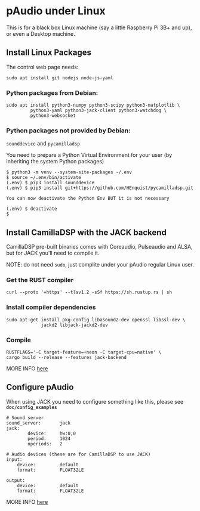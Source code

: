 # pAudio under Linux

This is for a black box Linux machine (say a little Raspberry Pi 3B+ and up), or even a Desktop machine.


## Install Linux Packages

The control web page needs:

    sudo apt install git nodejs node-js-yaml

### Python packages from Debian:

    sudo apt install python3-numpy python3-scipy python3-matplotlib \
             python3-yaml python3-jack-client python3-watchdog \
             python3-websocket

### Python packages not provided by Debian:

`sounddevice` and `pycamilladsp`

You need to prepare a Python Virtual Environment for your user (by inheriting the system Python packages)

```
$ python3 -m venv --system-site-packages ~/.env
$ source ~/.env/bin/activate
(.env) $ pip3 install sounddevice
(.env) $ pip3 install git+https://github.com/HEnquist/pycamilladsp.git

You can now deactivate the Python Env BUT it is not necessary

(.env) $ deactivate
$
```

## Install CamillaDSP with the JACK backend

CamillaDSP pre-built binaries comes with Coreaudio, Pulseaudio and ALSA, but for JACK you'll need to compile it.

NOTE: do not need `sudo`, just complite under your pAudio regular Linux user.

### Get the RUST compiler

    curl --proto '=https' --tlsv1.2 -sSf https://sh.rustup.rs | sh

### Install compiler dependencies

    sudo apt-get install pkg-config libasound2-dev openssl libssl-dev \
                 jackd2 libjack-jackd2-dev

### Compile

    RUSTFLAGS='-C target-feature=+neon -C target-cpu=native' \
    cargo build --release --features jack-backend

MORE INFO [here](https://github.com/HEnquist/camilladsp/tree/master?tab=readme-ov-file#building)

## Configure pAudio

When using JACK you need to configure something like this, please see **`doc/config_examples`**


    # Sound server
    sound_server:       jack
    jack:
            device:     hw:0,0
            period:     1024
            nperiods:   2
    
    # Audio devices (these are for CamillaDSP to use JACK)
    input:
        device:         default
        format:         FLOAT32LE
    
    output:
        device:         default
        format:         FLOAT32LE

MORE INFO [here](https://github.com/HEnquist/camilladsp/tree/master?tab=readme-ov-file#jack) 
